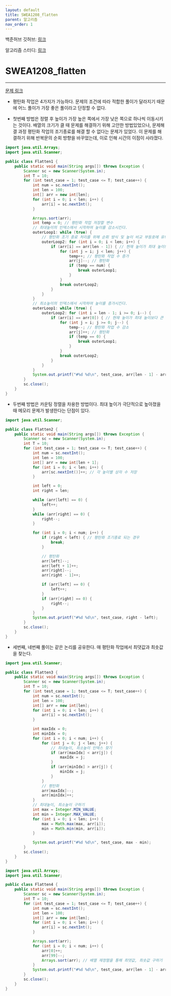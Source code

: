 ```yaml
---
layout: default
title: SWEA1208_flatten
parent: 알고리즘
nav_order: 1
---
```


백준허브 깃허브: [링크](https://github.com/gubeomlee/algorithm)

알고리즘 스터디: [링크](https://github.com/yyoungl/SSAFY10-Class8-Algo)

# SWEA1208_flatten

---

[문제 링크](https://swexpertacademy.com/main/code/problem/problemDetail.do?contestProbId=AV139KOaABgCFAYh)

- 평탄화 작업은 4가지가 가능하다. 문제의 조건에 따라 적합한 풀이가 달라지기 때문에 어느 풀이가 가장 좋은 풀이라고 단정할 수 없다.

- 첫번째 방법은 정렬 후 높이가 가장 높은 쪽에서 가장 낮은 쪽으로 하나씩 이동시키는 것이다. 배열의 크기가 클 때 문제를 해결하기 위해 고안한 방법있었으나, 문제해결 과정 평탄화 작업의 조기종료를 해결 할 수 없다는 문제가 있었다. 이 문제를 해결하기 위해 반복문의 순회 방향을 바꾸었는데, 이로 인해 시간의 이점이 사라졌다.

```java
import java.util.Arrays;
import java.util.Scanner;

public class Flatten1 {
	public static void main(String args[]) throws Exception {
		Scanner sc = new Scanner(System.in);
		int T = 10;
		for (int test_case = 1; test_case <= T; test_case++) {
			int num = sc.nextInt();
			int len = 100;
			int[] arr = new int[len];
			for (int i = 0; i < len; i++) {
				arr[i] = sc.nextInt();
			}

			Arrays.sort(arr);
			int temp = 0; // 평탄화 작업 저장할 변수
			// 최대높이의 인덱스에서 시작하여 높이를 감소시킨다.
			outerLoop1: while (true) {
				// 평탄화 조기 종료 처리를 위해 순회 방식 및 높이 비교 부등호에 유의해야 한다.
				outerLoop2: for (int i = 0; i < len; i++) {
					if (arr[i] == arr[len - 1]) { // 현재 높이가 최대 높이보다 작은 경우
						for (int j = i; j < len; j++) {
							temp++; // 평탄화 작업 수 증가
							arr[j]--; // 평탄화
							if (temp == num) {
								break outerLoop1;
							}
						}
						break outerLoop2;
					}
				}
			}
			// 최소높이의 인덱스에서 시작하여 높이를 증가시킨다.
			outerLoop1: while (true) {
				outerLoop2: for (int i = len - 1; i >= 0; i--) {
					if (arr[i] == arr[0]) { // 현재 높이가 최대 높이보다 큰 경우
						for (int j = i; j >= 0; j--) {
							temp--; // 평탄화 작업 수 감소
							arr[j]++; // 평탄화
							if (temp == 0) {
								break outerLoop1;
							}
						}
						break outerLoop2;
					}
				}
			}
			System.out.printf("#%d %d\n", test_case, arr[len - 1] - arr[0]);
		}
		sc.close();
	}
}
```

- 두번째 방법은 카운팅 정렬을 차용한 방법이다. 최대 높이가 극단적으로 높아졌을 때 메모리 문제가 발생한다는 단점이 있다.

```java
import java.util.Scanner;

public class Flatten2 {
	public static void main(String args[]) throws Exception {
		Scanner sc = new Scanner(System.in);
		int T = 10;
		for (int test_case = 1; test_case <= T; test_case++) {
			int num = sc.nextInt();
			int len = 100;
			int[] arr = new int[len + 1];
			for (int i = 0; i < len; i++) {
				arr[sc.nextInt()]++; // 각 높이별 상자 수 저장
			}

			int left = 0;
			int right = len;

			while (arr[left] == 0) {
				left++;
			}
			while (arr[right] == 0) {
				right--;
			}

			for (int i = 0; i < num; i++) {
				if (right < left) { // 평탄화 조기종료 되는 경우
					break;
				}

				// 평탄화
				arr[left]--;
				arr[left + 1]++;
				arr[right]--;
				arr[right - 1]++;

				if (arr[left] == 0) {
					left++;
				}
				if (arr[right] == 0) {
					right--;
				}
			}
			System.out.printf("#%d %d\n", test_case, right - left);
		}
		sc.close();
	}
}
```

- 세번째, 네번째 풀이는 같은 논리를 공유한다. 매 평탄화 작업에서 최댓값과 최솟값을 찾는다.

```java
import java.util.Scanner;

public class Flatten3 {
	public static void main(String args[]) throws Exception {
		Scanner sc = new Scanner(System.in);
		int T = 10;
		for (int test_case = 1; test_case <= T; test_case++) {
			int num = sc.nextInt();
			int len = 100;
			int[] arr = new int[len];
			for (int i = 0; i < len; i++) {
				arr[i] = sc.nextInt();
			}

			int maxIdx = 0;
			int minIdx = 0;
			for (int i = 0; i < num; i++) {
				for (int j = 0; j < len; j++) {
					// 최대높이, 최소높이 인덱스 찾기
					if (arr[maxIdx] < arr[j]) {
						maxIdx = j;
					}
					if (arr[minIdx] > arr[j]) {
						minIdx = j;
					}
				}
				// 평탄화
				arr[maxIdx]--;
				arr[minIdx]++;
			}
			// 최대높이, 최소높이 구하기
			int max = Integer.MIN_VALUE;
			int min = Integer.MAX_VALUE;
			for (int i = 0; i < len; i++) {
				max = Math.max(max, arr[i]);
				min = Math.min(min, arr[i]);
			}

			System.out.printf("#%d %d\n", test_case, max - min);
		}
		sc.close();
	}
}
```

```java
import java.util.Arrays;
import java.util.Scanner;

public class Flatten4 {
	public static void main(String args[]) throws Exception {
		Scanner sc = new Scanner(System.in);
		int T = 10;
		for (int test_case = 1; test_case <= T; test_case++) {
			int num = sc.nextInt();
			int len = 100;
			int[] arr = new int[len];
			for (int i = 0; i < len; i++) {
				arr[i] = sc.nextInt();
			}

			Arrays.sort(arr);
			for (int i = 0; i < num; i++) {
				arr[0]++;
				arr[99]--;
				Arrays.sort(arr); // 배열 재정렬을 통해 최댓값, 최솟값 구하기
			}
			System.out.printf("#%d %d\n", test_case, arr[len - 1] - arr[0]);
		}
		sc.close();
	}
}
```
